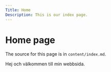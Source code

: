 ```yaml
---
Title: Home
Description: This is our index page.
---
```


Home page
==========================

The source for this page is in `content/index.md`.

Hej och välkommen till min webbsida.

